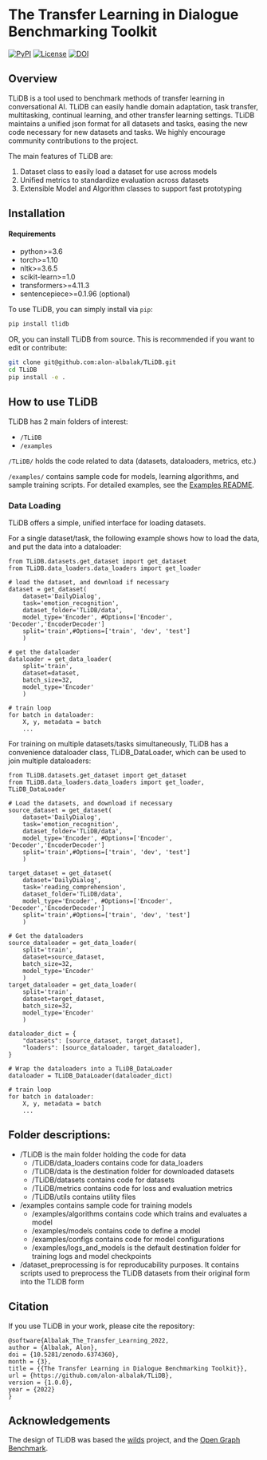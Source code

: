 # The Transfer Learning in Dialogue Benchmarking Toolkit
[![PyPI](https://img.shields.io/pypi/v/tlidb)](https://pypi.org/project/tlidb/)
[![License](https://img.shields.io/badge/license-MIT-blue.svg)](https://github.com/alon-albalak/tlidb/blob/master/LICENSE)
[![DOI](https://zenodo.org/badge/419109889.svg)](https://zenodo.org/badge/latestdoi/419109889)

## Overview
TLiDB is a tool used to benchmark methods of transfer learning in conversational AI.
TLiDB can easily handle domain adaptation, task transfer, multitasking, continual learning, and other transfer learning settings.
TLiDB maintains a unified json format for all datasets and tasks, easing the new code necessary for new datasets and tasks. We highly encourage community contributions to the project.

The main features of TLiDB are:

1. Dataset class to easily load a dataset for use across models
2. Unified metrics to standardize evaluation across datasets
3. Extensible Model and Algorithm classes to support fast prototyping

## Installation

#### Requirements
 - python>=3.6
 - torch>=1.10
 - nltk>=3.6.5
 - scikit-learn>=1.0
 - transformers>=4.11.3
 - sentencepiece>=0.1.96 (optional)


To use TLiDB, you can simply install via `pip`:
```bash
pip install tlidb
```

OR, you can install TLiDB from source. This is recommended if you want to edit or contribute:
```bash
git clone git@github.com:alon-albalak/TLiDB.git
cd TLiDB
pip install -e .
```

## How to use TLiDB
TLiDB has 2 main folders of interest:
- `/TLiDB`
- `/examples`

`/TLiDB/` holds the code related to data (datasets, dataloaders, metrics, etc.)

`/examples/` contains sample code for models, learning algorithms, and sample training scripts. 
For detailed examples, see the [Examples README](/examples/README.md).

### Data Loading
TLiDB offers a simple, unified interface for loading datasets.

For a single dataset/task, the following example shows how to load the data, and put the data into a dataloader:


```python3
from TLiDB.datasets.get_dataset import get_dataset
from TLiDB.data_loaders.data_loaders import get_loader

# load the dataset, and download if necessary
dataset = get_dataset(
    dataset='DailyDialog',
    task='emotion_recognition',
    dataset_folder='TLiDB/data',
    model_type='Encoder', #Options=['Encoder', 'Decoder','EncoderDecoder']
    split='train',#Options=['train', 'dev', 'test']
    )

# get the dataloader
dataloader = get_data_loader(
    split='train', 
    dataset=dataset,
    batch_size=32,
    model_type='Encoder'
    )

# train loop
for batch in dataloader:
    X, y, metadata = batch
    ...
```

For training on multiple datasets/tasks simultaneously, TLiDB has a convenience dataloader class, TLiDB_DataLoader, which can be used to join multiple dataloaders:

```python3
from TLiDB.datasets.get_dataset import get_dataset
from TLiDB.data_loaders.data_loaders import get_loader, TLiDB_DataLoader

# Load the datasets, and download if necessary
source_dataset = get_dataset(
    dataset='DailyDialog',
    task='emotion_recognition',
    dataset_folder='TLiDB/data',
    model_type='Encoder', #Options=['Encoder', 'Decoder','EncoderDecoder']
    split='train',#Options=['train', 'dev', 'test']
    )

target_dataset = get_dataset(
    dataset='DailyDialog',
    task='reading_comprehension',
    dataset_folder='TLiDB/data',
    model_type='Encoder', #Options=['Encoder', 'Decoder','EncoderDecoder']
    split='train',#Options=['train', 'dev', 'test']
    )

# Get the dataloaders
source_dataloader = get_data_loader(
    split='train', 
    dataset=source_dataset,
    batch_size=32,
    model_type='Encoder'
    )
target_dataloader = get_data_loader(
    split='train', 
    dataset=target_dataset,
    batch_size=32,
    model_type='Encoder'
    )

dataloader_dict = {
    "datasets": [source_dataset, target_dataset],
    "loaders": [source_dataloader, target_dataloader],
}

# Wrap the dataloaders into a TLiDB_DataLoader
dataloader = TLiDB_DataLoader(dataloader_dict)

# train loop
for batch in dataloader:
    X, y, metadata = batch
    ...

```


## Folder descriptions:
- /TLiDB is the main folder holding the code for data
    - /TLiDB/data_loaders contains code for data_loaders
    - /TLiDB/data is the destination folder for downloaded datasets
    - /TLiDB/datasets contains code for datasets
    - /TLiDB/metrics contains code for loss and evaluation metrics
    - /TLiDB/utils contains utility files
- /examples contains sample code for training models
    - /examples/algorithms contains code which trains and evaluates a model
    - /examples/models contains code to define a model
    - /examples/configs contains code for model configurations
    - /examples/logs_and_models is the default destination folder for training logs and model checkpoints
- /dataset_preprocessing is for reproducability purposes. It contains scripts used to preprocess the TLiDB datasets from their original form into the TLiDB form

## Citation
If you use TLiDB in your work, please cite the repository:
```
@software{Albalak_The_Transfer_Learning_2022,
author = {Albalak, Alon},
doi = {10.5281/zenodo.6374360},
month = {3},
title = {{The Transfer Learning in Dialogue Benchmarking Toolkit}},
url = {https://github.com/alon-albalak/TLiDB},
version = {1.0.0},
year = {2022}
}
```

## Acknowledgements
The design of TLiDB was based the [wilds](https://github.com/p-lambda/wilds) project, and the [Open Graph Benchmark](https://github.com/snap-stanford/ogb).
